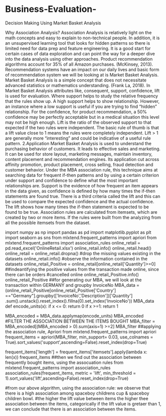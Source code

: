 # Business-Evaluation-
Decision Making Using Market Basket Analysis

Why Association Analysis?
Association Analysis is relatively light on the math concepts and easy to explain to non-technical people. In addition, it is an unsupervised learning tool that looks for hidden patterns so there is limited need for data prep and feature engineering. It is a good start for certain cases of data exploration and can point the way for a deeper dive into the data analysis using other approaches. 
 Product recommendation algorithms account for 35% of all Amazon purchases. (McKinsey, 2013). Recommendation systems have an impact on our daily lives and basic form of recommendation system we will be looking at is Market Basket Analysis. Market Basket Analysis is a simple concept that does not necessitate advanced statistics or mathematics understanding. (Frank La, 2018). 
In Market Basket Analysis attributes like, consequent, support, confidence, lift is used for evaluation. Where support helps to study the relative frequency that the rules show up. A high support helps to show relationship. However, an instance where a low support is useful if you are trying to find “hidden” relationship. For the confidence, for product recommendation, a 50% confidence may be perfectly acceptable but in a medical situation this level may not be high enough. Lift is the ratio of the observed support to that expected if the two rules were independent. The basic rule of thumb is that a lift value close to 1 means the rules were completely independent. Lift > 1 are generally more “interesting” and could be indicative of a useful rule pattern. 
2.Application
Market Basket Analysis is used to understand the purchasing behavior of customers. It leads to effective sales and marketing. It can be used for store layout, marketing messages, maintain inventory, content placement and recommendation engines. Its application cut across affinity promotion, product placement, cross selling, fraud detection and customer behavior. Under the MBA association rule, this technique aims at searching data for frequent if-then patterns and by using a certain criterion under support and confidence to define what the most important relationships are. Support is the evidence of how frequent an item appears in the data given, as confidence is defined by how many times the if-then statements are found true. There is a third criteria called the lift and this can be used to compare the expected confidence and the actual confidence. The lift shows how many times the if-then statement is expected to be found to be true. Association rules are calculated from itemsets, which are created by two or more items. If the rules were built from the analyzing from all the possible itemsets from the dataset. 




import numpy as np 
import pandas as pd
import matplotlib.pyplot as plt 
import seaborn as sns
from mlxtend.frequent_patterns import apriori
from mlxtend.frequent_patterns import association_rules
online_retail = pd.read_excel('OnlineRetail.xlsx')
online_retail.info()
online_retail.head()
online_retail = online_retail.dropna() #drop the missing values existing in the datasets
online_retail.info() #observe the information contained in the datasets
online_retail_Positive = online_retail[online_retail['Quantity']>=0] ##indeantifying the positive values from the transaction made online, since there can be orders
#cancelled online
online_retail_Positive.info()
online_retail_Positive
##for generating our MBA, we will look at the transaction within GERMANY and groupby InvoiceNo
MBA_data = (online_retail_Positive[online_retail_Positive['Country'] =="Germany"].groupby(['InvoiceNo','Description'])['Quantity']
.sum().unstack().reset_index().fillna(0).set_index('InvoiceNo'))
MBA_data
def encode_units(x):
    if x <= 0:
        return 0
    if x >=1:
        return 1    

MBA_encoded = MBA_data.applymap(encode_units)
MBA_encoded
#FILTER THE ASSOCIATION BETWEEN THE ITEMS BOUGHT
MBA_filter = MBA_encoded[(MBA_encoded > 0).sum(axis=1) >=2]
MBA_filter
##applying the association rule, Apriori
from mlxtend.frequent_patterns import apriori
frequent_items = apriori(MBA_filter, min_support= 0.03,
                         use_colnames = True).sort_values('support',ascending=False).reset_index(drop=True)

frequent_items['length'] = frequent_items['itemsets'].apply(lambda x: len(x))
frequent_items
##then we find out the association between frequently bought items, using the assocuation rules
from mlxtend.frequent_patterns import association_rules
association_rules(frequent_items, metric = 'lift',
                  min_threshold = 1).sort_values('lift',ascending=False).reset_index(drop=True)

#from our above algorithm, using the association rule: we observe that there is a high association among spaceboy childrens cup & spaceboy children bowl. 
#the higher the lift value between items the higher thee association between the items, categorically if the lift value is gretaer than 1, we can conclude that there is an association between the items.











